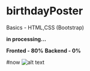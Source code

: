 # birthdayPoster
Basics - HTML,CSS (Bootstrap)

**in processing...**

**Fronted - 80%**
**Backend - 0%**


#now
![alt text](https://github.com/meminsahin/birthdayPoster/blob/master/start-image.png?raw=true)
